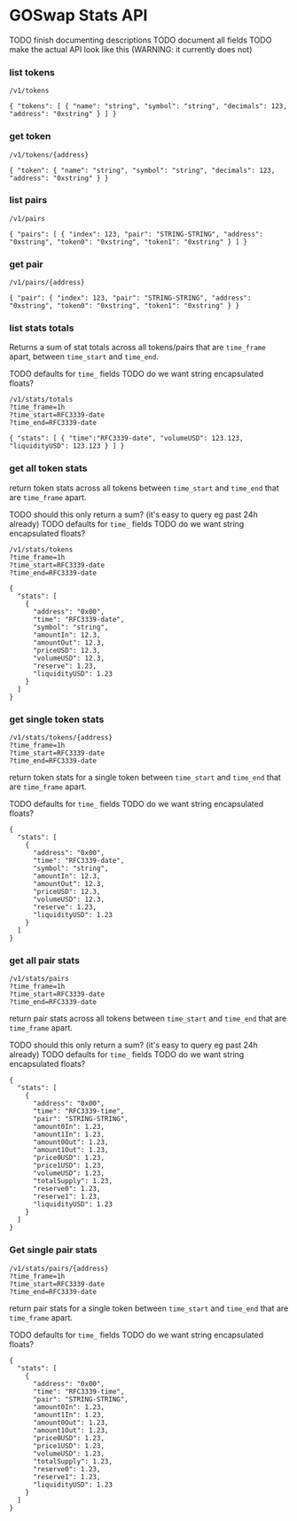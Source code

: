 # GOSwap Stats API

TODO finish documenting descriptions
TODO document all fields
TODO make the actual API look like this (WARNING: it currently does not)

### list tokens

`/v1/tokens`

`
{
  "tokens": [
    {
      "name": "string",
      "symbol": "string",
      "decimals": 123,
      "address": "0xstring"
    }
  ]
}
`

### get token

`/v1/tokens/{address}`

`
{
  "token": {
    "name": "string",
    "symbol": "string",
    "decimals": 123,
    "address": "0xstring"
  }
}
`

### list pairs

`/v1/pairs`

`
{
  "pairs": [
    {
      "index": 123,
      "pair": "STRING-STRING",
      "address": "0xstring",
      "token0": "0xstring",
      "token1": "0xstring"
    }
  ]
}
`

### get pair

`/v1/pairs/{address}`

`
{
  "pair": {
    "index": 123,
    "pair": "STRING-STRING",
    "address": "0xstring",
    "token0": "0xstring",
    "token1": "0xstring"
  }
}
`

### list stats totals

Returns a sum of stat totals across all tokens/pairs that are `time_frame`
apart, between `time_start` and `time_end`.

TODO defaults for `time_` fields
TODO do we want string encapsulated floats?

```
/v1/stats/totals
?time_frame=1h
?time_start=RFC3339-date
?time_end=RFC3339-date
```

`
{
  "stats": [
    {
      "time":"RFC3339-date",
      "volumeUSD": 123.123,
      "liquidityUSD": 123.123
    }
  ]
}
`

### get all token stats

return token stats across all tokens between `time_start` and `time_end` that
are `time_frame` apart.

TODO should this only return a sum? (it's easy to query eg past 24h already)
TODO defaults for `time_` fields
TODO do we want string encapsulated floats?

```
/v1/stats/tokens
?time_frame=1h
?time_start=RFC3339-date
?time_end=RFC3339-date
```

```
{
  "stats": [
    {
      "address": "0x00",
      "time": "RFC3339-date",
      "symbol": "string",
      "amountIn": 12.3,
      "amountOut": 12.3,
      "priceUSD": 12.3,
      "volumeUSD": 12.3,
      "reserve": 1.23,
      "liquidityUSD": 1.23
    }
  ]
}
```

### get single token stats

```
/v1/stats/tokens/{address}
?time_frame=1h
?time_start=RFC3339-date
?time_end=RFC3339-date
```

return token stats for a single token between `time_start` and `time_end` that
are `time_frame` apart.

TODO defaults for `time_` fields
TODO do we want string encapsulated floats?

```
{
  "stats": [
    {
      "address": "0x00",
      "time": "RFC3339-date",
      "symbol": "string",
      "amountIn": 12.3,
      "amountOut": 12.3,
      "priceUSD": 12.3,
      "volumeUSD": 12.3,
      "reserve": 1.23,
      "liquidityUSD": 1.23
    }
  ]
}
```

### get all pair stats

```
/v1/stats/pairs
?time_frame=1h
?time_start=RFC3339-date
?time_end=RFC3339-date
```

return pair stats across all tokens between `time_start` and `time_end` that
are `time_frame` apart.

TODO should this only return a sum? (it's easy to query eg past 24h already)
TODO defaults for `time_` fields
TODO do we want string encapsulated floats?

```
{
  "stats": [
    {
      "address": "0x00",
      "time": "RFC3339-time",
      "pair": "STRING-STRING",
      "amount0In": 1.23,
      "amount1In": 1.23,
      "amount0Out": 1.23,
      "amount1Out": 1.23,
      "price0USD": 1.23,
      "price1USD": 1.23,
      "volumeUSD": 1.23,
      "totalSupply": 1.23,
      "reserve0": 1.23,
      "reserve1": 1.23,
      "liquidityUSD": 1.23
    }
  ]
}
```

### Get single pair stats

```
/v1/stats/pairs/{address}
?time_frame=1h
?time_start=RFC3339-date
?time_end=RFC3339-date
```

return pair stats for a single token between `time_start` and `time_end` that
are `time_frame` apart.

TODO defaults for `time_` fields
TODO do we want string encapsulated floats?

```
{
  "stats": [
    {
      "address": "0x00",
      "time": "RFC3339-time",
      "pair": "STRING-STRING",
      "amount0In": 1.23,
      "amount1In": 1.23,
      "amount0Out": 1.23,
      "amount1Out": 1.23,
      "price0USD": 1.23,
      "price1USD": 1.23,
      "volumeUSD": 1.23,
      "totalSupply": 1.23,
      "reserve0": 1.23,
      "reserve1": 1.23,
      "liquidityUSD": 1.23
    }
  ]
}
```
